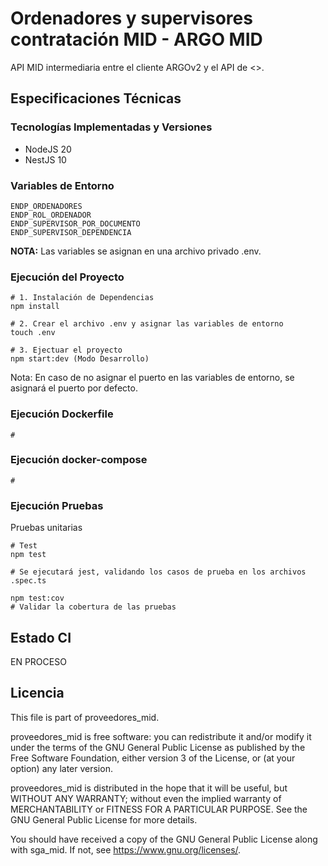 # Ordenadores y supervisores contratación MID - ARGO MID

API MID intermediaria entre el cliente ARGOv2 y el API de <>.

## Especificaciones Técnicas

### Tecnologías Implementadas y Versiones
* NodeJS 20
* NestJS 10

### Variables de Entorno
```shell
ENDP_ORDENADORES
ENDP_ROL_ORDENADOR
ENDP_SUPERVISOR_POR_DOCUMENTO
ENDP_SUPERVISOR_DEPENDENCIA
```
**NOTA:** Las variables se asignan en una archivo privado .env.

### Ejecución del Proyecto
```shell
# 1. Instalación de Dependencias
npm install

# 2. Crear el archivo .env y asignar las variables de entorno
touch .env

# 3. Ejectuar el proyecto
npm start:dev (Modo Desarrollo)
```

Nota: En caso de no asignar el puerto en las variables de entorno, se asignará el puerto por defecto.
### Ejecución Dockerfile
```shell
# 
```

### Ejecución docker-compose
```shell
# 
```

### Ejecución Pruebas

Pruebas unitarias
```shell
# Test
npm test

# Se ejecutará jest, validando los casos de prueba en los archivos .spec.ts

npm test:cov
# Validar la cobertura de las pruebas
```

## Estado CI

EN PROCESO

## Licencia

This file is part of proveedores_mid.

proveedores_mid is free software: you can redistribute it and/or modify it under the terms of the GNU General Public License as published by the Free Software Foundation, either version 3 of the License, or (at your option) any later version.

proveedores_mid is distributed in the hope that it will be useful, but WITHOUT ANY WARRANTY; without even the implied warranty of MERCHANTABILITY or FITNESS FOR A PARTICULAR PURPOSE. See the GNU General Public License for more details.

You should have received a copy of the GNU General Public License along with sga_mid. If not, see https://www.gnu.org/licenses/.